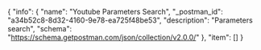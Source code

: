 {
  "info": {
    "name": "Youtube Parameters Search",
    "_postman_id": "a34b52c8-8d32-4160-9e78-ea725f48be53",
    "description": "Parameters search",
    "schema": "https://schema.getpostman.com/json/collection/v2.0.0/"
  },
  "item": []
}